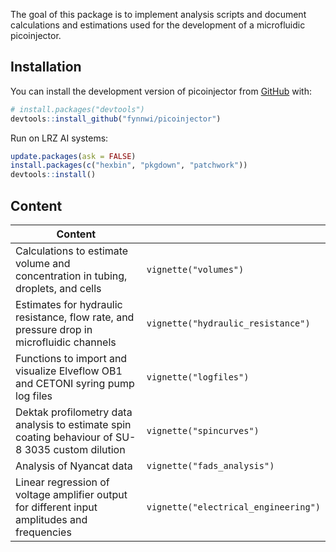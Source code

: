 
<!-- README.md is generated from README.Rmd. Please edit that file -->

The goal of this package is to implement analysis scripts and document
calculations and estimations used for the development of a microfluidic
picoinjector.

<!-- ![Picoinjector](vignettes/images/006_pi30_v4.png) -->

## Installation

You can install the development version of picoinjector from
[GitHub](https://github.com/) with:

``` r
# install.packages("devtools")
devtools::install_github("fynnwi/picoinjector")
```

Run on LRZ AI systems:

``` r
update.packages(ask = FALSE)
install.packages(c("hexbin", "pkgdown", "patchwork"))
devtools::install()
```

## Content

| Content                                                                                           |                                      |
|---------------------------------------------------------------------------------------------------|--------------------------------------|
| Calculations to estimate volume and concentration in tubing, droplets, and cells                  | `vignette("volumes")`                |
| Estimates for hydraulic resistance, flow rate, and pressure drop in microfluidic channels         | `vignette("hydraulic_resistance")`   |
| Functions to import and visualize Elveflow OB1 and CETONI syring pump log files                   | `vignette("logfiles")`               |
| Dektak profilometry data analysis to estimate spin coating behaviour of SU-8 3035 custom dilution | `vignette("spincurves")`             |
| Analysis of Nyancat data                                                                          | `vignette("fads_analysis")`          |
| Linear regression of voltage amplifier output for different input amplitudes and frequencies      | `vignette("electrical_engineering")` |

